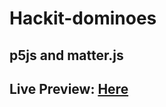 # Hackit-dominoes

## p5js and matter.js 

## Live Preview: [Here](https://htmlpreview.github.io/?https://github.com/kraack-tech/Hackit-dominoes/blob/main/index.html)